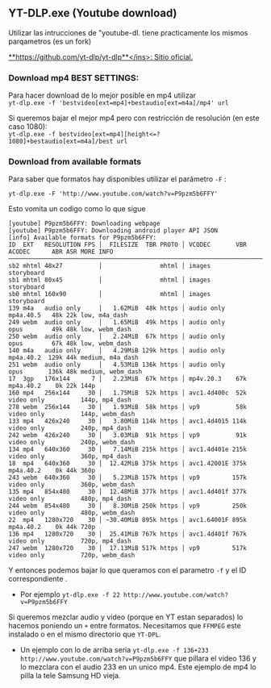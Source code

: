 ## YT-DLP.exe (Youtube download)

Utilizar las intrucciones de "youtube-dl. tiene practicamente los mismos parqametros (es un fork) 

<ins>**https://github.com/yt-dlp/yt-dlp**</ins>: Sitio oficial.  

### Download mp4 BEST SETTINGS:   

Para hacer download de lo mejor posible en mp4 utilizar   
`yt-dlp.exe -f 'bestvideo[ext=mp4]+bestaudio[ext=m4a]/mp4' url`

Si queremos bajar el mejor mp4 pero con restricción de resolución (en este caso 1080):   
`yt-dlp.exe -f bestvideo[ext=mp4][height<=?1080]+bestaudio[ext=m4a]/best url`

### Download from available formats

Para saber que formatos hay disponibles utilizar el parámetro `-F` :
```
yt-dlp.exe -F 'http://www.youtube.com/watch?v=P9pzm5b6FFY' 
```  
Esto vomita un codigo como lo que sigue
```
[youtube] P9pzm5b6FFY: Downloading webpage
[youtube] P9pzm5b6FFY: Downloading android player API JSON
[info] Available formats for P9pzm5b6FFY:
ID  EXT   RESOLUTION FPS │  FILESIZE  TBR PROTO │ VCODEC       VBR ACODEC      ABR ASR MORE INFO
────────────────────────────────────────────────────────────────────────────────────────────────────────
sb2 mhtml 48x27          │                mhtml │ images                               storyboard
sb1 mhtml 80x45          │                mhtml │ images                               storyboard
sb0 mhtml 160x90         │                mhtml │ images                               storyboard
139 m4a   audio only     │   1.62MiB  48k https │ audio only       mp4a.40.5   48k 22k low, m4a_dash
249 webm  audio only     │   1.65MiB  49k https │ audio only       opus        49k 48k low, webm_dash
250 webm  audio only     │   2.24MiB  67k https │ audio only       opus        67k 48k low, webm_dash
140 m4a   audio only     │   4.29MiB 129k https │ audio only       mp4a.40.2  129k 44k medium, m4a_dash
251 webm  audio only     │   4.53MiB 136k https │ audio only       opus       136k 48k medium, webm_dash
17  3gp   176x144      7 │   2.23MiB  67k https │ mp4v.20.3    67k mp4a.40.2    0k 22k 144p
160 mp4   256x144     30 │   1.75MiB  52k https │ avc1.4d400c  52k video only          144p, mp4_dash
278 webm  256x144     30 │   1.93MiB  58k https │ vp9          58k video only          144p, webm_dash
133 mp4   426x240     30 │   3.80MiB 114k https │ avc1.4d4015 114k video only          240p, mp4_dash
242 webm  426x240     30 │   3.03MiB  91k https │ vp9          91k video only          240p, webm_dash
134 mp4   640x360     30 │   7.14MiB 215k https │ avc1.4d401e 215k video only          360p, mp4_dash
18  mp4   640x360     30 │  12.42MiB 375k https │ avc1.42001E 375k mp4a.40.2    0k 44k 360p
243 webm  640x360     30 │   5.23MiB 157k https │ vp9         157k video only          360p, webm_dash
135 mp4   854x480     30 │  12.48MiB 377k https │ avc1.4d401f 377k video only          480p, mp4_dash
244 webm  854x480     30 │   8.30MiB 250k https │ vp9         250k video only          480p, webm_dash
22  mp4   1280x720    30 │ ~30.40MiB 895k https │ avc1.64001F 895k mp4a.40.2    0k 44k 720p
136 mp4   1280x720    30 │  25.41MiB 767k https │ avc1.4d401f 767k video only          720p, mp4_dash
247 webm  1280x720    30 │  17.13MiB 517k https │ vp9         517k video only          720p, webm_dash
```

Y entonces podemos bajar lo que queramos con el parametro `-f` y el ID correspondiente .   
- Por ejemplo `yt-dlp.exe -f 22 http://www.youtube.com/watch?v=P9pzm5b6FFY`   

Si queremos mezclar audio y video (porque en YT estan separados) lo hacemos poniendo un `+` entre formatos. Necesitamos que `FFMPEG` este instalado o en el mismo directorio que `YT-DPL`. 
- Un ejemplo con lo de arriba seria `yt-dlp.exe -f 136+233 http://www.youtube.com/watch?v=P9pzm5b6FFY` que pillara el video 136 y lo mezclara con el audio 233 en un unico mp4. Este ejemplo de mp4 lo pilla la tele Samsung HD vieja.
